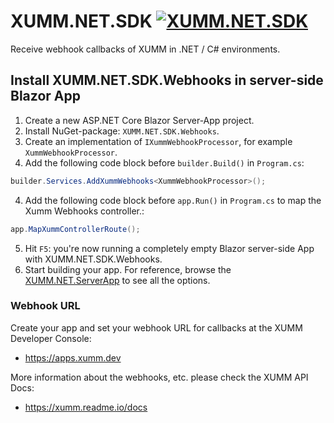 # XUMM.NET.SDK [![XUMM.NET.SDK](https://github.com/XRPL-Labs/XUMM.NET.SDK/actions/workflows/dotnet.yml/badge.svg)](https://github.com/XRPL-Labs/XUMM.NET.SDK/actions/workflows/dotnet.yml)
Receive webhook callbacks of XUMM in .NET / C# environments.

## Install XUMM.NET.SDK.Webhooks in server-side Blazor App

1. Create a new ASP.NET Core Blazor Server-App project.
2. Install NuGet-package: `XUMM.NET.SDK.Webhooks`.
3. Create an implementation of `IXummWebhookProcessor`, for example `XummWebhookProcessor`.
3. Add the following code block before `builder.Build()` in `Program.cs`:

```c#
builder.Services.AddXummWebhooks<XummWebhookProcessor>();
```

4. Add the following code block before `app.Run()` in `Program.cs` to map the Xumm Webhooks controller.:
 
```c#
app.MapXummControllerRoute();
```

5. Hit `F5`: you're now running a completely empty Blazor server-side App with XUMM.NET.SDK.Webhooks. 
6. Start building your app. For reference, browse the [XUMM.NET.ServerApp](https://github.com/XRPL-Labs/XUMM.NET.SDK/tree/main/XUMM.NET.ServerApp) to see all the options.


### Webhook URL

Create your app and set your webhook URL for callbacks at the XUMM Developer Console:

- https://apps.xumm.dev

More information about the webhooks, etc. please check the XUMM API Docs: 

- https://xumm.readme.io/docs